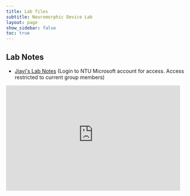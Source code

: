 ```yaml
---
title: Lab files
subtitle: Neuromorphic Device Lab
layout: page
show_sidebar: false
toc: true
---
```


## Lab Notes

* [Jiayi's Lab Notes](https://entuedu-my.sharepoint.com/:f:/g/personal/jiayi004_e_ntu_edu_sg/EumpEeYTNK9Dk9fcg-wJW94Bsaks6iMKTj-WWTwdnTTlzA?e=rTeIOF) (Login to NTU Microsoft account for access. Access restricted to current group members)

<!-- <iframe width="720" height="1920" src="https://entuedu-my.sharepoint.com/:f:/g/personal/jiayi004_e_ntu_edu_sg/EumpEeYTNK9Dk9fcg-wJW94Bsaks6iMKTj-WWTwdnTTlzA&action=embedview" title="Test for Onedrive embed">
</iframe> -->

<iframe src="https://entuedu-my.sharepoint.com/personal/jiayi004_e_ntu_edu_sg/_layouts/15/Doc.aspx?sourcedoc={b6b270d2-c30d-46a8-933c-bd8de76c690a}&amp;action=embedview&amp;wdPrint=0&amp;wdEmbedCode=0" width="476px" height="288px" frameborder="0">This is an embedded <a target="_blank" href="https://office.com">Microsoft Office</a> document, powered by <a target="_blank" href="https://office.com/webapps">Office</a>.</iframe>